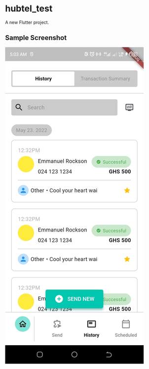 # hubtel_test

A new Flutter project.

## Sample Screenshot
  ![](https://raw.githubusercontent.com/paadevelopments/hubtel_test/refs/heads/main/assets/a.jpg)

